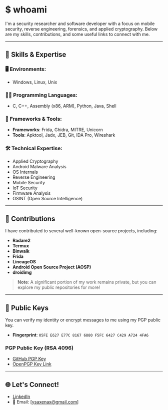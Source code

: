 # $ whoami
I'm a security researcher and software developer with a focus on mobile security, reverse engineering, forensics, and applied cryptography. Below are my skills, contributions, and some useful links to connect with me.

---

## 🔧 Skills & Expertise

### 🖥️ **Environments:**
- Windows, Linux, Unix

### 🧑‍💻 **Programming Languages:**
- C, C++, Assembly (x86, ARM), Python, Java, Shell

### 🔧 **Frameworks & Tools:**
- **Frameworks**: Frida, Ghidra, MITRE, Unicorn
- **Tools**: Apktool, Jadx, JEB, Git, IDA Pro, Wireshark

### 🛠️ **Technical Expertise:**
- Applied Cryptography
- Android Malware Analysis
- OS Internals
- Reverse Engineering
- Mobile Security
- IoT Security
- Firmware Analysis
- OSINT (Open Source Intelligence)

---

## 💼 Contributions

I have contributed to several well-known open-source projects, including:

- **Radare2**
- **Termux**
- **Binwalk**
- **Frida**
- **LineageOS**
- **Android Open Source Project (AOSP)**
- **droidimg**

> **Note**: A significant portion of my work remains private, but you can explore my public repositories for more!

---

## 🔐 Public Keys

You can verify my identity or encrypt messages to me using my PGP public key.

- **Fingerprint**: `05FE E627 E77C 8167 6880 F5FC 6427 C429 A724 4FA6`

### PGP Public Key (RSA 4096)
- [GitHub PGP Key](https://github.com/0xXA.gpg)
- [OpenPGP Key Link](https://keys.openpgp.org/vks/v1/by-fingerprint/05FEE627E77C81676880F5FC6427C429A7244FA6)

---

## 🌐 Let's Connect!

- [LinkedIn](https://linkedin.com/in/0xXA)
- 📧 Email: [ysaxenax@gmail.com]
